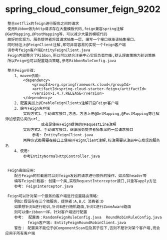 # spring_cloud_consumer_feign_9202
    
     整合netflix的feign进行服务之间的请求
     使用Ribbon做为http请求存在大量模板代码,feign兼容spring注解@GetMapping,@PostMapping等，可以减少大量的模板代码
     故好的实现为，服务提供者将其请求抽象一层，编写一个接口继承该抽象接口，
     同时标注上@FeignClient注解,即可非常容易的实现一个feign客户端
     请参考feign客户端EntityFeignClient.java
     Feign内部整合了Ribbon,所以可以结合注册中心实现负载均衡,默认理由策略为轮训策略
     所以Feign也可以配置路由策略,参考RibbonRuleConfig.java
     
     整合Feign步骤:
        1、maven依赖:
            <dependency>
                <groupId>org.springframework.cloud</groupId>
                <artifactId>spring-cloud-starter-feign</artifactId>
                <version>1.4.7.RELEASE</version>
            </dependency>
        2、配置类加上@EnableFeignClients注解开启Feign客户端
        3、编写Feign客户端
            实现方式1、手动编写接口,方法，方法上用@GetMapping,@PostMapping等注解添加想要访问的url,
                    或者是使用Feign提供的@RequestLine注解
            实现方式2、手动编写接口，继承服务提供者抽象出的一层请求接口
                参考: EntityFeignClient.java
            两种方式都需要在接口上使用@FeignClient注解,标注需要从注册中心发现的服务名
        4、使用:
            参考EntityNormalHttpController.java
     
     
     Feign高级应用:
        配合Feign的拦截器可以对feign发起的请求进行额外的操作，如添加header等
        编写Feign拦截器: 创建一个类,实现RequestInterceptor接口,并重写apply方法
        参考: FeignInterceptor.java
     
     Feign可以针对某一个服务的客户端进行设置路由策略:
        例如:假设存在三个微服务，提供者:A,B,C 消费者:D
        如果想针对A进行轮训,针对B进行随机路由,针对C进行ZoneAware路由
        则可以像ribbon一样，针对客户端进行配置
        参考:  配置类：RandomFeignRuleConfig.java  RoundRobinRuleConfig.java
              feign客户端: EntityFeignRoundRobinClient.java
        警告： 配置类不能位于@ComponentScan包及其子包下,否则不是针对某个客户端,而会应用于所有客户端
     